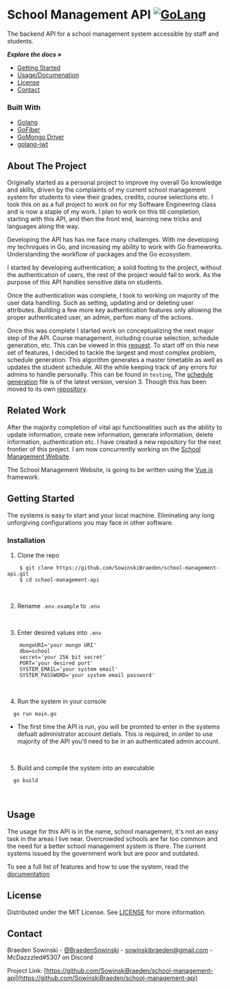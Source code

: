 # School Management API [![GoLang](https://pkg.go.dev/badge/golang.org/x/example.svg)](https://go.dev/)

The backend API for a school management system accessible by staff and students.

***Explore the docs »***
* [Getting Started](#getting-started)
* [Usage/Documenation](#usage)
* [License](#license)
* [Contact](#contact)

### Built With

* [Golang](https://go.dev/)
* [GoFiber](https://gofiber.io/)
* [GoMongo Driver](https://docs.mongodb.com/drivers/go/current/)
* [golang-jwt](https://github.com/golang-jwt/jwt)

## About The Project

Originally started as a personal project to improve my overall Go knowledge and skills, driven by the complaints
of my current school management system for students to view their grades, credits, course selections etc. I took
this on as a full project to work on for my Software Engineering class and is now a staple of my work. I plan to
work on this till completion, starting with this API, and then the front end, learning new tricks and languages
along the way.

Developing the API has has me face many challenges. With me developing my techniques in Go, and increasing my 
ability to work with Go frameworks. Understanding the workflow of packages and the Go ecosystem.

I started by developing authentication; a solid footing to the project, without the authentication of users, 
the rest of the project would fail to work. As the purpose of this API handles sensitive data on students.

Once the authentication was complete, I took to working on majority of the user data handling. Such as 
setting, updating and or deleting user attributes. Building a few more key authentication features only 
allowing the proper authenticated user, an admin, perfom many of the actions.

Once this was complete I started work on conceptualizing the next major step of the API. Course management,
including course selection, schedule generation, etc. This can be viewed in this [request](https://github.com/SowinskiBraeden/school-management-api/issues/5).
To start off on this new set of features, I decided to tackle the largest and most complex problem, 
schedule generation. This algorithm generates a master timetable as well as updates the student schedule. 
All the while keeping track of any errors for admins to handle personally. This can be found in `testing`,
The [schedule generation](/test/scheduleGenerator) file is of the latest version, version 3. Though this has 
been moved to its own [repository](https://github.com/SowinskiBraeden/ScheduleGeneratorApp).

## Related Work

After the majority completion of vital api functionalities such as the ability to update information, create new
information, generate information, delete information, authentication etc. I have created a new repository 
for the next frontier of this project. I am now concurrently working on the [School Management Website](https://github.com/SowinskiBraeden/school-management-vue).

The School Management Website, is going to be written using the [Vue.js](https://vuejs.org/) framework.

## Getting Started

The systems is easy to start and your local machine. Eliminating any long unforgiving configurations you may face in other software.

### Installation

1. Clone the repo
```
    $ git clone https://github.com/SowinskiBraeden/school-management-api.git
    $ cd school-management-api
```

<br>

2. Rename `.env.example` to `.env`

<br>

3. Enter desired values into `.env`
```
    mongoURI='your mongo URI'
    dbo=school
    secret='your 256 bit secret'
    PORT='your desired port'
    SYSTEM_EMAIL='your system email'
    SYSTEM_PASSWORD='your system email password'
```

<br>

4. Run the system in your console
```
  go run main.go
```

* The first time the API is run, you will be promted to enter in the systems defualt administrator account detials.
 This is required, in order to use majority of the API you'll need to be in an authenticated admin account.

<br>

5. Build and compile the system into an executable
```
  go build
```
<br>


## Usage

The usage for this API is in the name, school management, it's not an easy task in the areas I live near. Overcrowded schools are far too common and the need for a better school management system is there. The current systems issued by the government work but are poor and outdated.

To see a full list of features and how to use the system, read the [documentation](DOCUMENTATION.md)


<!-- LICENSE -->
## License

Distributed under the MIT License. See [LICENSE](LICENSE) for more information.


<!-- CONTACT -->
## Contact

Braeden Sowinski - [@BraedenSowinski](https://twitter.com/BraedenSowinski) - sowinskibraeden@gmail.com - McDazzzled#5307 on Discord

Project Link: [https://github.com/SowinskiBraeden/school-management-api](https://github.com/SowinskiBraeden/school-management-api)
